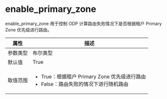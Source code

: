 # enable_primary_zone

enable_primary_zone 用于控制 ODP 计算路由失败情况下是否根据租户 Primary Zone 优先级进行路由。

|  属性    | 描述     |
|----------|---------|
| 参数类型 |   布尔类型      |
| 默认值   | True     |
| 取值范围 | <ul><li>True：根据租户 Primary Zone 优先级进行路由</li><li>False：路由失败的情况下进行随机路由</li></ul>    |
